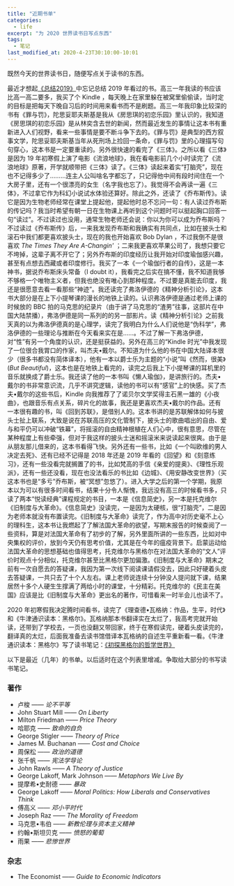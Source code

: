 ```yaml
---
title: "近期书单"
categories:
  - life
excerpt: "为 2020 世界读书日写点东西"
tags:
  - 笔记
last_modified_at: 2020-4-23T30:10:00-10:01
---
```


既然今天的世界读书日，随便写点关于读书的东西。

最近才想起[《总结2019》](https://richard-pengr.github.io/life/2020/01/28/annual-summary-2019.html)中忘记总结 2019 年看过的书。高三一年我读的书应该比高一高二要多，我买了个 Kindle ，每天晚上在家里躲在被窝里偷偷读，当时定的目标是把每天下晚自习后的时间用来看书而不是刷题。高三一年我印象比较深的书有《罪与罚》，陀思妥耶夫斯基是我从《房思琪的初恋乐园》里认识的，我知道《房思琪的初恋乐园》是从林奕含去世的新闻，然而最近发生的事情让这本书有重新进入人们视野，看来一些事情是要不断斗争下去的。《罪与罚》是典型的西方叙事文学，陀思妥耶夫斯基当年从死刑场上捡回一条命，《罪与罚》里的心理描写句句穿心，这本书是一定要重读的。另外很快速的看完了《三体》。之所以看《三体》是因为 19 年初寒假上演了电影《流浪地球》，我在看电影前几个小时读完了《流浪地球》原著，开学就顺带把《三体》读了。《三体》读起来着实“打脑壳”，现在也不记得多少了………连主人公叫啥名字都忘了，只记得他中间有段时间住在一个大房子里，还有一个很漂亮的女生（名字我也忘了）。我觉得不会再读一遍《三体》，不过拿它作为科幻小说试水体验还算好。除此之外，还读了《乔布斯传》。读它是因为生物老师经常在课堂上提起他，提起他时总不忘问一句：有人读过乔布斯的传记吗？我当时希望有朝一日在生物课上再听到这个问题时可以挺起胸口回答一句“读过”。不过读过也没用，通常生物老师还会说：你以为你可以成为乔布斯吗？不过读过《乔布斯传》后，一来我发现乔布斯和我确实有共同点，比如在披头士和滚石中我们都更喜欢披头士，现在的我也开始喜欢 Bob Dylan ，不过我倒不是很喜欢 *The Times They Are A-Changin'* ；二来我更喜欢苹果公司了，我想只要它不垮掉，这辈子离不开它了；另外乔布斯的印度经历让我开始对印度瑜伽感兴趣，甚至有点想去西藏或者印度修行。我买了一本《一个瑜伽行者的自传》，这是一本神书，据说乔布斯床头常备（I doubt it），我看完之后实在搞不懂，我不知道我够不够格一个唯物主义者，但我也绝没有唯心到那种程度。不过要是真能去印度，我还是很愿意去看一看那些“神迹”。我还读完了弗洛伊德的《精神分析引论》，这本书大部分是在上下小提琴课的漫长的地铁上读的。认识弗洛伊德是通过老师上课的时候放的 BBC 拍的马克思的纪录片（由于讲了马克思的“渣男”往事，这部片在中国大陆禁播），弗洛伊德是同一系列的的另一部影片。读《精神分析引论》之前我天真的以为弗洛伊德真的是心理学，读完了我明白为什么人们说他是“伪科学”，弗洛伊德的一些理论与推断在今天看来实在是……。不过了解一下弗洛伊德，对“性”有另一个角度的认识，还是挺获益的。另外在高三的“Kindle 时光”中我发现了一位很合我胃口的作家，叫杰夫•戴尔。不知道为什么他的书在中国大陆译本很少（很多书都没有简体译本），他有一本以爵士乐为主题的“小说”叫《然而，很美》(*But Beautiful*)，这本也是在地铁上看完的，读完之后我上下小提琴课的耳机里的音乐就换成了爵士乐。我还读了他的一本书叫《懒人瑜伽》，是讲旅行的。杰夫•戴尔的书非常意识流，几乎不讲究逻辑，读他的书可以有“感官”上的快感。买了杰夫•戴尔的这些书后，Kindle 向我推荐了了诺贝尔文学奖得主石黑一雄的《小夜曲》，也跟音乐有点关系，碎片化的故事，我还是更喜欢杰夫•戴尔的作品。还有一本很有趣的书，叫《回到苏联》，是借别人的。这本书讲的是苏联解体如何与披头士扯上联系，大致是说在苏联高压的文化管制下，披头士的歌曲唱出的自由、爱与和平仍可以冲破“铁幕”，将摇滚的自由精神根植在人们心中，很有意思，尽管在某种程度上有些牵强，但对于我这样的披头士迷和摇滚米来说读起来很爽。由于是从朋友那儿借来的，这本书看得飞快。另外还有一些书，比如《一个叫欧维的男人决定去死》、还有已经不记得是 2018 年还是 2019 年看的《回望》和《刻意练习》，还有一些没看完就搁置了的书，比如梵高的手信《亲爱的提奥》、《理性乐观派》，还有一些还没看，现在也没法看乐的书比如《边城》、《用安静改变世界》（买这本书也是“多亏”乔布斯，被“冥想”忽悠了）。进入大学之后的第一个学期，我原本以为可以有很多时间看书，结果十分令人惭愧，我远没有高三的时候看书多，只读了两本“悦读经典”课程规定的书目，一本是《信息简史》，另一本是托克维尔《旧制度与大革命》。《信息简史》没读完，一是因为太硬核，很“打脑壳”，二是因为老师本就没有布置读完。《旧制度与大革命》读完了，作为高中对历史毫不上心的理科生，这本书让我燃起了了解法国大革命的欲望，写期末报告的时候查阅了一些资料，算是对法国大革命有了初步的了解，另外里面所讲的一些东西，比如对中央集权的评价，放到今天仍有思考价值，尤其是在今年的瘟疫背景下。启蒙运动给法国大革命的思想基础也值得思考，托克维尔与黑格尔在对法国大革命的“文人”评价时观点十分相似，托克维尔甚至比黑格尔更加偏激。《旧制度与大革命》期末之前有一次自愿去的答疑课，我因为第一次线下阅读课请假没去，因此只好硬着头皮去答疑课，一共只去了十个人左右。课上老师说连续十分钟没人提问就下课，结果居然十多个人硬生生撑满了两给小时的课堂，十分精彩。托克维尔的《民主在美国》应该是比《旧制度与大革命》更出名的著作，可惜看来一时半会儿也读不了。

2020 年初寒假我决定腾时间看书，读完了《理查德•瓦格纳：作品，生平，时代》和《牛津通识读本：黑格尔》。瓦格纳那本书翻译实在太烂了，我高考完就开始读，还带到了学校去，一页也没翻又带回家，终于在寒假读完，硬着头皮读完的，翻译真的太烂，后面我准备去读书馆借译本瓦格纳的自述生平重新看一看。《牛津通识读本：黑格尔》写了读书笔记：[《初探黑格尔的哲学世界》](https://richard-pengr.github.io/study/2020/02/13/avsiHegel.html)

以下是最近（几年）的书单。以后适时在这个列表里增减。争取给大部分的书写读书笔记。

### 著作

- 卢梭 —— *论不平等*
- John Stuart Mill —— *On Liberty*
- Milton Friedman —— *Price Theory*
- 哈耶克 —— *致命的自负*
- George Stigler —— *Theory of Price*
- James M. Buchanan —— *Cost and Choice*
- 周保松 —— *政治的道德*
- 张千帆 —— *宪法学导论*
- John Rawls —— *A Theory of Justice*
- George Lakoff, Mark Johnson —— *Metaphors We Live By*
- 提摩希•史耐德 —— *暴政*
- George Lakoff —— *Moral Politics: How Liberals and Conservatives Think*
- 傅高义 —— *邓小平时代*
- Joseph Raz —— *The Morality of Freedom*
- 马克思•韦伯 —— *新教伦理与资本主义精神*
- 约翰•斯坦贝克 —— *愤怒的葡萄*
- 雨果 —— *悲惨世界*

### 杂志

- The Economist —— *Guide to Economic Indicators*
